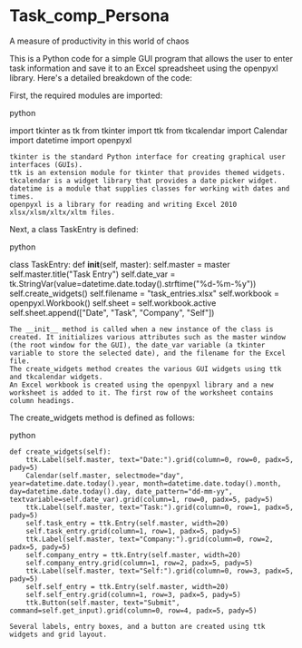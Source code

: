 # Task_comp_Persona
A measure of productivity in this world of chaos

This is a Python code for a simple GUI program that allows the user to enter task information and save it to an Excel spreadsheet using the openpyxl library. Here's a detailed breakdown of the code:

First, the required modules are imported:

python

import tkinter as tk
from tkinter import ttk
from tkcalendar import Calendar
import datetime
import openpyxl

    tkinter is the standard Python interface for creating graphical user interfaces (GUIs).
    ttk is an extension module for tkinter that provides themed widgets.
    tkcalendar is a widget library that provides a date picker widget.
    datetime is a module that supplies classes for working with dates and times.
    openpyxl is a library for reading and writing Excel 2010 xlsx/xlsm/xltx/xltm files.

Next, a class TaskEntry is defined:

python

class TaskEntry:
    def __init__(self, master):
        self.master = master
        self.master.title("Task Entry")
        self.date_var = tk.StringVar(value=datetime.date.today().strftime("%d-%m-%y"))
        self.create_widgets()
        self.filename = "task_entries.xlsx"
        self.workbook = openpyxl.Workbook()
        self.sheet = self.workbook.active
        self.sheet.append(["Date", "Task", "Company", "Self"])

    The __init__ method is called when a new instance of the class is created. It initializes various attributes such as the master window (the root window for the GUI), the date_var variable (a tkinter variable to store the selected date), and the filename for the Excel file.
    The create_widgets method creates the various GUI widgets using ttk and tkcalendar widgets.
    An Excel workbook is created using the openpyxl library and a new worksheet is added to it. The first row of the worksheet contains column headings.

The create_widgets method is defined as follows:

python

    def create_widgets(self):
        ttk.Label(self.master, text="Date:").grid(column=0, row=0, padx=5, pady=5)
        Calendar(self.master, selectmode="day", year=datetime.date.today().year, month=datetime.date.today().month, day=datetime.date.today().day, date_pattern="dd-mm-yy", textvariable=self.date_var).grid(column=1, row=0, padx=5, pady=5)
        ttk.Label(self.master, text="Task:").grid(column=0, row=1, padx=5, pady=5)
        self.task_entry = ttk.Entry(self.master, width=20)
        self.task_entry.grid(column=1, row=1, padx=5, pady=5)
        ttk.Label(self.master, text="Company:").grid(column=0, row=2, padx=5, pady=5)
        self.company_entry = ttk.Entry(self.master, width=20)
        self.company_entry.grid(column=1, row=2, padx=5, pady=5)
        ttk.Label(self.master, text="Self:").grid(column=0, row=3, padx=5, pady=5)
        self.self_entry = ttk.Entry(self.master, width=20)
        self.self_entry.grid(column=1, row=3, padx=5, pady=5)
        ttk.Button(self.master, text="Submit", command=self.get_input).grid(column=0, row=4, padx=5, pady=5)

    Several labels, entry boxes, and a button are created using ttk widgets and grid layout.
